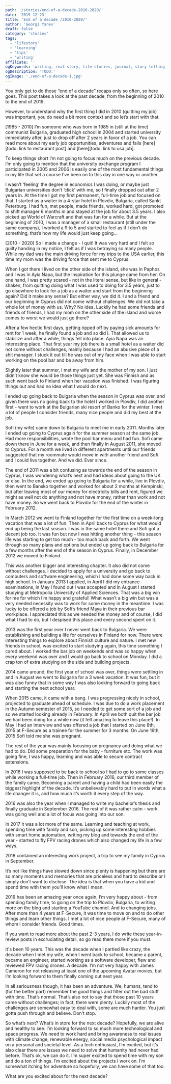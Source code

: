 ```yaml
---
path: '/stories/end-of-a-decade-2010-2020/'
date: '2019-12-23'
title: 'End of a decade /2010-2020/'
author: 'Georgi Yanev'
draft: false
category: 'stories'
tags:
  - 'lifestory'
  - 'learning'
  - 'tips'
  - 'writing'
affiliate: ''
ogKeywords: 'writing, real story, life stories, journal, story telling, storytelling, learning story, 2004, bulgaria, university students, travelling experience, customer service, waiter, restaurant, first job, first summer job, TODO:'
ogDescription: 'TODO:'
ogImage: './end-of-a-decade-1.jpg'
---
```


You only get to do those “end of a decade” recaps only so often, so here goes. This post takes a look at the past decade, from the beginning of 2010 to the end of 2019.

However, to understand why the first thing I did in 2010 (quitting my job) was important, you do need a bit more context and so let’s start with that.

[1985 - 2010]
I’m someone who was born in 1985 in (still at the time) communist Bulgaria, graduated high school in 2004 and started university immediately after, just to drop off after 2 years in favor of a job. You can read more about my early job opportunities, adventures and fails [here][todo: link to restaurant post] and [here][todo: link to usa job].

To keep things short I’m not going to focus much on the previous decade. I’m only going to mention that the university exchange program I participated in 2005 and 2006 is easily one of the most fundamental things in my life that set a course I’ve been on to this day in one way or another.

I wasn’t ‘feeling’ the degree in economics I was doing, or maybe just Bulgarian universities don’t ‘click’ with me, so I finally dropped out after 2 years in. At the time I got my first permanent, full-time job and focused on that. I started as a waiter in a 4-star hotel in Plovdiv, Bulgaria, called Sankt Peterburg. I had fun, met people, made friends, worked hard, got promoted to shift manager 6 months in and stayed at the job for about 3.5 years. I also picked up World of Warcraft and that was fun for a while. But at the beginning of 2010, I was a manager of a small restaurant (still under the same company), I worked a 9 to 5 and started to feel as if I don’t do something, that’s how my life would just keep going...

[2010 - 2020]
So I made a change - I quit! It was very hard and I felt so guilty handing in my notice, I felt as if I was betraying so many people. While my dad was the main driving force for my trips to the USA earlier, this time my mom was the driving force that sent me to Cyprus.

When I got there I lived on the other side of the island, she was in Paphos and I was in Ayia Napa, but the inspiration for this plunge came from her. On one hand, I was pretty scared - not in the literal sense, but like in general - shaken, from quitting doing what I was used to doing for 3.5 years, just to go elsewhere to look for a job as a waiter and start from the beginning again? Did it make any sense? But either way, we did it. I and a friend and our beginning in Cyprus did not come without challenges. We did not take a whole lot of money with us. Why? No idea. Luckily he had some friends and friends of friends, I had my mom on the other side of the island and worse comes to worst we would just go there?

After a few hectic first days, getting ripped off by paying sick amounts for rent for 1 week, he finally found a job and so did I. That allowed us to stabilize and after a while, things fell into place.
Ayia Napa was an interesting place. That first year my job there is a small hotel as a waiter did not come without challenges, mainly because I had an abusive piece of a shit manager. I stuck it out till he was out of my face when I was able to start working on the pool bar and be away from him.

Slightly later that summer, I met my wife and the mother of my son. I just didn’t know she would be those things just yet. She was Finnish and as such went back to Finland when her vacation was finished. I was figuring things out and had no idea what I would do next.

I ended up going back to Bulgaria when the season in Cyprus was over, and given there was no going back to the hotel I worked in Plovdiv, I did another first - went to work at the Bulgarian ski resort of Banko for the winter. I met a lot of people I consider friends, many nice people and did my best at the job.

Sofi (my wife) came down to Bulgaria to meet me in early 2011. Months later I ended up going to Cyprus again for the summer season at the same job. Had more responsibilities, wrote the pool bar menu and had fun. Sofi came down there in June for a week, and then finally in August 2011, she moved to Cyprus. For a month we lived in different apartments until our friends suggested that my roommate would move in with another friend and Sofi and I could live together. And we did. Ever since.

The end of 2011 was a bit confusing as towards the end of the season in Cyprus, I was wondering what’s next and had ideas about going to the UK or else. In the end, we ended up going to Bulgaria for a while, live in Plovdiv, then went to Bansko together and worked for about 2 months at Kempinski, but after leaving most of our money for electricity bills and rent, figured we might as well not do anything and not have money, rather than work and not have money. So we went back to Plovdiv for the end of the winter in February 2012.

In March 2012 we went to Finland together for the first time on a week-long vacation that was a lot of fun. Then in April back to Cyprus for what would end up being the last season. I was in the same hotel there and Sofi got a decent job too. It was fun but now I was hitting another thing - this season life was starting to get too much - too much back and forth. We went through so many plans and options but ended up going back to Bulgaria for a few months after the end of the season in Cyprus. Finally, in December 2012 we moved to Finland.

This was another bigger and interesting chapter. It also did not come without challenges. I decided to apply for a university and go back to computers and software engineering, which I had done some way back in high school. In January 2013 I applied, in April I did my entrance examinations, in May I found out I was accepted and in August I started studying at Metropolia University of Applied Sciences. That was a big win for me for which I’m happy and grateful!
What wasn’t a big win but was a very needed necessity was to work for some money in the meantime. I was lucky to be offered a job by Sofi’s friend Maya in their previous bar workplace. I appreciated this as we needed the money and of course, I did what I had to do, but I despised this place and every second spent on it.

2013 was the first year ever I never went back to Bulgaria. We were establishing and building a life for ourselves in Finland for now. There were interesting things to explore about Finnish culture and nature. I met new friends in school, was excited to start studying again, this time something I cared about. I worked the bar job on weekends and was so happy when every weekend was over and I would go back to school on Monday. I did a crap ton of extra studying on the side and building projects.

2014 came around, the first year of school was over, things were settling in and in August we went to Bulgaria for a 3 week vacation. It was fun, but it was also funny that in some way I was also looking forward to going back and starting the next school year.

When 2015 came, it came with a bang. I was progressing nicely in school, projected to graduate ahead of schedule. I was due to do a work placement in the Autumn semester of 2015, so I needed to get some sort of a job and so we started looking already in February. In April we both quit the bar job we had been doing for a while now (it felt amazing to leave this place!). In May I had an interview and was offered a job that I started on June 8th, 2015 at F-Secure as a trainee for the summer for 3 months. On June 16th, 2015 Sofi told me she was pregnant.

The rest of the year was mainly focusing on pregnancy and doing what we had to do. Did some preparation for the baby - furniture etc. The work was going fine, I was happy, learning and was able to secure contract extensions.

In 2016 I was supposed to be back to school so I had to go to some classes while working a full-time job. Then in February 2016, our third member of the family came.
Becoming a parent and having a child had been easily the biggest highlight of the decade. It’s unbelievably hard to put in words what a life changer it is, and how much it’s worth it every step of the way.

2016 was also the year when I managed to write my bachelor’s thesis and finally graduate in September 2016. The rest of it was rather calm - work was going well and a lot of focus was going into our son.

In 2017 it was a lot more of the same. Learning and teaching at work, spending time with family and son, picking up some interesting hobbies with smart home automation, writing my blog and towards the end of the year - started to fly FPV racing drones which also changed my life in a few ways.

2018 contained an interesting work project, a trip to see my family in Cyprus in September.

It’s not like things have slowed down since plenty is happening but there are so many moments and memories that are priceless and hard to describe or I simply don’t want to disclose. The idea is that when you have a kid and spend time with them you’ll know what I mean.

2019 has been an amazing year once again, I’m very happy about - from spending family time, to going on the trip to Plovdiv, Bulgaria, to writing more on the blog and starting a YouTube channel. And to changing jobs. After more than 4 years at F-Secure, it was time to move on and to do other things and learn other things. I met a lot of nice people at F-Secure, many of whom I consider friends. Good times.

If you want to read more about the past 2-3 years, I do write these year-in-review posts in excruciating detail, so go read there more if you must.

It's been 10 years. This was the decade when I partied like crazy, the decade when I met my wife, when I went back to school, became a parent, became an engineer, started working as a software developer, flew and reviewed FPV racing drones.
A decade. I’m not very happy with James Cameron for not releasing at least one of the upcoming Avatar movies, but I’m looking forward to them finally coming out next year.

In all seriousness though, it has been an adventure. We, humans, tend to (for the better part) remember the good things and filter out the bad stuff with time. That’s normal. That’s also not to say that those past 10 years came without challenges; in fact, there were plenty. Luckily most of the challenges are somewhat easy to deal with, some are much harder. You just gotta push through and believe. Don’t stop.

So what’s next? What’s in store for the next decade? Hopefully, we are alive and healthy to see. I’m looking forward to so much more technological and space progress. We need to work hard and bring awareness to real issues with climate change, renewable energy, social media psychological impact on a personal and societal level. As a tech enthusiast, I’m excited, but it’s also clear there are issues we need to solve that humanity had never had before. That’s ok, we can do it. I’m super excited to spend time with my son and do a ton of things. I’m excited about the projects I work on. I’m somewhat itching for adventure so hopefully, we can have some of that too.

What are you excited about for the next decade?
